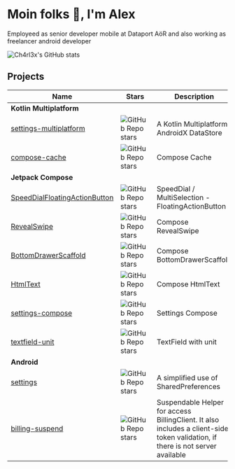 # Moin folks 👋, I'm Alex

Employeed as senior developer mobile at Dataport AöR and also working as freelancer android developer

![Ch4rl3x's GitHub stats](https://github-readme-stats.vercel.app/api?username=ch4rl3x&count_private=true&show_icons=true)

<!---
![Top Langs](https://github-readme-stats.vercel.app/api/top-langs/?username=ch4rl3x)

## Languages and Tools
<p align="left"> <a href="https://developer.android.com" target="_blank"> <img src="https://raw.githubusercontent.com/devicons/devicon/master/icons/android/android-original-wordmark.svg" alt="android" width="40" height="40"/> </a> <a href="https://kotlinlang.org" target="_blank"> <img src="https://www.vectorlogo.zone/logos/kotlinlang/kotlinlang-icon.svg" alt="kotlin" width="40" height="40"/> </a> </p>
-->

## Projects

Name | &nbsp;&nbsp;&nbsp;Stars&nbsp;&nbsp;&nbsp; | Description | &nbsp;&nbsp;&nbsp;&nbsp;&nbsp;&nbsp;&nbsp;&nbsp;&nbsp;&nbsp;&nbsp;&nbsp;&nbsp;MavenCentral&nbsp;&nbsp;&nbsp;&nbsp;&nbsp;&nbsp;&nbsp;&nbsp;&nbsp;&nbsp;&nbsp;&nbsp;&nbsp;
---|---|---|---
**Kotlin Multiplatform** | | |
[settings-multiplatform](https://github.com/ch4rl3x/settings-multiplatform) | ![GitHub Repo stars](https://img.shields.io/github/stars/ch4rl3x/settings-multiplatform?color=%2332AA32) | A Kotlin Multiplatform AndroidX DataStore | <a href="https://repo1.maven.org/maven2/de/charlex/settings-datastore/"><img src="https://img.shields.io/maven-central/v/de.charlex.settings/settings-datastore" alt="Maven Central" /></a>
[compose-cache](https://github.com/ch4rl3x/compose-cache) | ![GitHub Repo stars](https://img.shields.io/github/stars/ch4rl3x/compose-cache?color=%2332AA32) | Compose Cache | <a href="https://repo1.maven.org/maven2/de/charlex/compose/compose-cache/"><img src="https://img.shields.io/maven-central/v/de.charlex.compose/compose-cache" alt="Maven Central" /></a>
**Jetpack Compose** | | |
[SpeedDialFloatingActionButton](https://github.com/ch4rl3x/SpeedDialFloatingActionButton) | ![GitHub Repo stars](https://img.shields.io/github/stars/ch4rl3x/SpeedDialFloatingActionButton?color=%2332AA32) | SpeedDial / MultiSelection - FloatingActionButton | <a href="https://repo1.maven.org/maven2/de/charlex/compose/speeddial/"><img src="https://img.shields.io/maven-central/v/de.charlex.compose/speeddial" alt="Maven Central" /></a>
[RevealSwipe](https://github.com/ch4rl3x/RevealSwipe) | ![GitHub Repo stars](https://img.shields.io/github/stars/ch4rl3x/RevealSwipe?color=%2332AA32) | Compose RevealSwipe | <a href="https://repo1.maven.org/maven2/de/charlex/compose/revealswipe/"><img src="https://img.shields.io/maven-central/v/de.charlex.compose/revealswipe" alt="Maven Central" /></a>
[BottomDrawerScaffold](https://github.com/ch4rl3x/BottomDrawerScaffold) | ![GitHub Repo stars](https://img.shields.io/github/stars/ch4rl3x/BottomDrawerScaffold?color=%2332AA32) | Compose BottomDrawerScaffold | <a href="https://repo1.maven.org/maven2/de/charlex/compose/bottom-drawer-scaffold/"><img src="https://img.shields.io/maven-central/v/de.charlex.compose/bottom-drawer-scaffold" alt="Maven Central" /></a>
[HtmlText](https://github.com/ch4rl3x/HtmlText) | ![GitHub Repo stars](https://img.shields.io/github/stars/ch4rl3x/HtmlText?color=%2332AA32) | Compose HtmlText | <a href="https://repo1.maven.org/maven2/de/charlex/compose/html-text/"><img src="https://img.shields.io/maven-central/v/de.charlex.compose/html-text" alt="Maven Central" /></a>
[settings-compose](https://github.com/ch4rl3x/settings-compose) | ![GitHub Repo stars](https://img.shields.io/github/stars/ch4rl3x/settings-compose?color=%2332AA32) | Settings Compose | <a href="https://repo1.maven.org/maven2/de/charlex/compose/settings-datastore/"><img src="https://img.shields.io/maven-central/v/de.charlex.compose/settings-datastore" alt="Maven Central" /></a>
[textfield-unit](https://github.com/ch4rl3x/textfield-unit) | ![GitHub Repo stars](https://img.shields.io/github/stars/ch4rl3x/textfield-unit?color=%2332AA32) | TextField with unit | <a href="https://repo1.maven.org/maven2/de/charlex/compose/textfield-unit/"><img src="https://img.shields.io/maven-central/v/de.charlex.compose/textfield-unit" alt="Maven Central" /></a>
**Android** | | |
[settings](https://github.com/ch4rl3x/settings) | ![GitHub Repo stars](https://img.shields.io/github/stars/ch4rl3x/settings?color=%2332AA32) | A simplified use of SharedPreferences | <a href="https://repo1.maven.org/maven2/de/charlex/settings/"><img src="https://img.shields.io/maven-central/v/de.charlex.settings/settings-sharedpreferences" alt="Maven Central" /></a>
[billing-suspend](https://github.com/ch4rl3x/billing-suspend) | ![GitHub Repo stars](https://img.shields.io/github/stars/ch4rl3x/billing-suspend?color=%2332AA32) | Suspendable Helper for access BillingClient. It also includes a client-side token validation, if there is not server available | <a href="https://repo1.maven.org/maven2/de/charlex/billing/billing-suspend/"><img src="https://img.shields.io/maven-central/v/de.charlex.billing/billing-suspend" alt="Maven Central" /></a>
